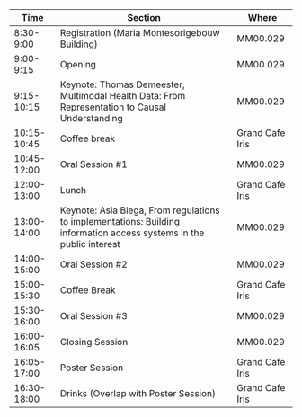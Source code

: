 | Time               | Section          | Where | 
| ------------- | ------------- | ------------- |
| 8:30-9:00    | Registration (Maria Montesorigebouw Building) | MM00.029 |
| 9:00-9:15     | Opening          |  MM00.029 |
| 9:15-10:15    | Keynote: Thomas Demeester, Multimodal Health Data: From Representation to Causal Understanding | MM00.029 |
| 10:15-10:45  | Coffee break    |  Grand Cafe Iris |
| 10:45-12:00 | Oral Session #1 | MM00.029 |
| 12:00-13:00 | Lunch           | Grand Cafe Iris |
| 13:00-14:00 | Keynote: Asia Biega, From regulations to implementations: Building information access systems in the public interest  | MM00.029 |
| 14:00-15:00 | Oral Session #2 | MM00.029 |
| 15:00-15:30 | Coffee Break    | Grand Cafe Iris |
| 15:30-16:00 | Oral Session #3 | MM00.029 |
| 16:00-16:05 | Closing Session | MM00.029 |
| 16:05-17:00 | Poster Session  | Grand Cafe Iris |
| 16:30-18:00 | Drinks (Overlap with Poster Session) | Grand Cafe Iris |

